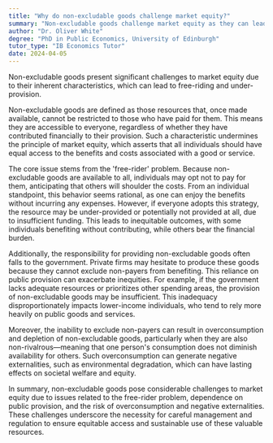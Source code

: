 ```yaml
---
title: "Why do non-excludable goods challenge market equity?"
summary: "Non-excludable goods challenge market equity as they can lead to free-riding and under-provision of these goods."
author: "Dr. Oliver White"
degree: "PhD in Public Economics, University of Edinburgh"
tutor_type: "IB Economics Tutor"
date: 2024-04-05
---
```


Non-excludable goods present significant challenges to market equity due to their inherent characteristics, which can lead to free-riding and under-provision.

Non-excludable goods are defined as those resources that, once made available, cannot be restricted to those who have paid for them. This means they are accessible to everyone, regardless of whether they have contributed financially to their provision. Such a characteristic undermines the principle of market equity, which asserts that all individuals should have equal access to the benefits and costs associated with a good or service.

The core issue stems from the 'free-rider' problem. Because non-excludable goods are available to all, individuals may opt not to pay for them, anticipating that others will shoulder the costs. From an individual standpoint, this behavior seems rational, as one can enjoy the benefits without incurring any expenses. However, if everyone adopts this strategy, the resource may be under-provided or potentially not provided at all, due to insufficient funding. This leads to inequitable outcomes, with some individuals benefiting without contributing, while others bear the financial burden.

Additionally, the responsibility for providing non-excludable goods often falls to the government. Private firms may hesitate to produce these goods because they cannot exclude non-payers from benefiting. This reliance on public provision can exacerbate inequities. For example, if the government lacks adequate resources or prioritizes other spending areas, the provision of non-excludable goods may be insufficient. This inadequacy disproportionately impacts lower-income individuals, who tend to rely more heavily on public goods and services.

Moreover, the inability to exclude non-payers can result in overconsumption and depletion of non-excludable goods, particularly when they are also non-rivalrous—meaning that one person's consumption does not diminish availability for others. Such overconsumption can generate negative externalities, such as environmental degradation, which can have lasting effects on societal welfare and equity.

In summary, non-excludable goods pose considerable challenges to market equity due to issues related to the free-rider problem, dependence on public provision, and the risk of overconsumption and negative externalities. These challenges underscore the necessity for careful management and regulation to ensure equitable access and sustainable use of these valuable resources.
    